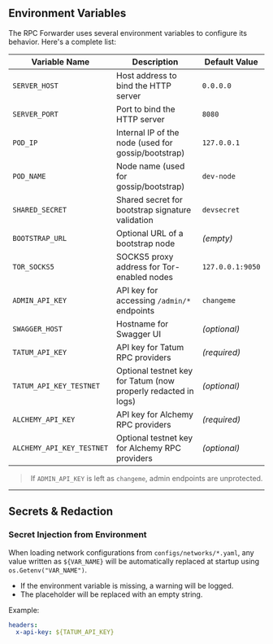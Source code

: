 ##  Environment Variables

The RPC Forwarder uses several environment variables to configure its behavior. Here's a complete list:

| Variable Name             | Description                                                    | Default Value       |
|---------------------------|----------------------------------------------------------------|---------------------|
| `SERVER_HOST`             | Host address to bind the HTTP server                           | `0.0.0.0`           |
| `SERVER_PORT`             | Port to bind the HTTP server                                   | `8080`              |
| `POD_IP`                  | Internal IP of the node (used for gossip/bootstrap)            | `127.0.0.1`         |
| `POD_NAME`                | Node name (used for gossip/bootstrap)                          | `dev-node`          |
| `SHARED_SECRET`           | Shared secret for bootstrap signature validation               | `devsecret`         |
| `BOOTSTRAP_URL`           | Optional URL of a bootstrap node                               | *(empty)*           |
| `TOR_SOCKS5`              | SOCKS5 proxy address for Tor-enabled nodes                     | `127.0.0.1:9050`    |
| `ADMIN_API_KEY`           | API key for accessing `/admin/*` endpoints                     | `changeme`          |
| `SWAGGER_HOST`            | Hostname for Swagger UI                                        | *(optional)*        |
| `TATUM_API_KEY`           | API key for Tatum RPC providers                                | *(required)*        |
| `TATUM_API_KEY_TESTNET`   | Optional testnet key for Tatum (now properly redacted in logs) | *(optional)*        |
| `ALCHEMY_API_KEY`         | API key for Alchemy RPC providers                              | *(required)*        |
| `ALCHEMY_API_KEY_TESTNET` | Optional testnet key for Alchemy RPC providers                 | *(optional)*        |

> ️ If `ADMIN_API_KEY` is left as `changeme`, admin endpoints are unprotected.

---

##  Secrets & Redaction

### Secret Injection from Environment

When loading network configurations from `configs/networks/*.yaml`, any value written as `${VAR_NAME}` will be automatically replaced at startup using `os.Getenv("VAR_NAME")`.

- If the environment variable is missing, a warning will be logged.
- The placeholder will be replaced with an empty string.

Example:

```yaml
headers:
  x-api-key: ${TATUM_API_KEY}
